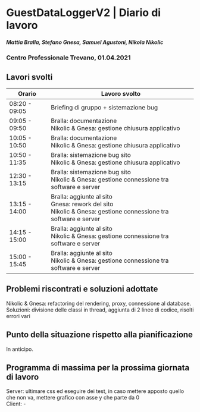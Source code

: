 # GuestDataLoggerV2 | Diario di lavoro
##### Mattia Bralla, Stefano Gnesa, Samuel Agustoni, Nikola Nikolic
### Centro Professionale Trevano, 01.04.2021

## Lavori svolti


|Orario        |Lavoro svolto                            |
|--------------|-----------------------------------------|
|08:20 - 09:05 | Briefing di gruppo + sistemazione bug |
|09:05 - 09:50 | Bralla: documentazione<br> Nikolic & Gnesa: gestione chiusura applicativo|
|10:05 - 10:50 | Bralla: documentazione<br>Nikolic & Gnesa: gestione chiusura applicativo|
|10:50 - 11:35 | Bralla: sistemazione bug sito<br>Nikolic & Gnesa: gestione chiusura applicativo|
|12:30 - 13:15 | Bralla: sistemazione bug sito<br>Nikolic & Gnesa: gestione connessione tra software e server|
|13:15 - 14:00 | Bralla: aggiunte al sito<br>Gnesa: rework del sito<br> Nikolic & Gnesa: gestione connessione tra software e server|
|14:15 - 15:00 | Bralla: aggiunte al sito<br>Nikolic & Gnesa: gestione connessione tra software e server|
|15:00 - 15:45 | Bralla: aggiunte al sito<br>Nikolic & Gnesa: gestione connessione tra software e server|

##  Problemi riscontrati e soluzioni adottate
Nikolic & Gnesa: refactoring del rendering, proxy, connessione al database. Soluzioni:  divisione delle classi in thread, aggiunta di 2 linee di codice, risolti errori vari

##  Punto della situazione rispetto alla pianificazione
In anticipo.

## Programma di massima per la prossima giornata di lavoro
Server: ultimare css ed eseguire dei test, in caso mettere apposto quello che non va, mettere grafico con asse y che parte da 0<br>
Client: -

